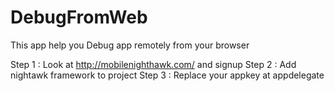 DebugFromWeb
=============

This app help you  Debug  app remotely from your browser

Step 1 :  Look at http://mobilenighthawk.com/  and signup
Step 2 :  Add nightawk framework to project
Step 3 : Replace your appkey at appdelegate
